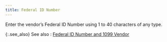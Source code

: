 ```yaml
---
title: Federal ID Number
---
```



Enter the vendor’s Federal ID Number using 1 to 40 characters of any  type.


{:.see_also}
See also
: [Federal  ID Number and 1099 Vendor](JavaScript:RelatedTopics1.Click())<!--Metadata type="DesignerControl" startspan
<object CLASSID="clsid:ADB880A6-D8FF-11CF-9377-00AA003B7A11"
	ID=RelatedTopics1
	TYPE="application/x-oleobject">
</object>-->

<object classid="clsid:ADB880A6-D8FF-11CF-9377-00AA003B7A11" id="RelatedTopics1" type="application/x-oleobject"> 
 <param name="Command" value="Related Topics">
<param name="Window" value="second">
<param name="Item1" value="Federal ID Number and 
1099 Vendor;{{site.mv_chm}}/vendor-details/accounting-information/federal_id_number_and_1099_vendor_accounting_information.html">
</object><!--Metadata type="DesignerControl" endspan-->
